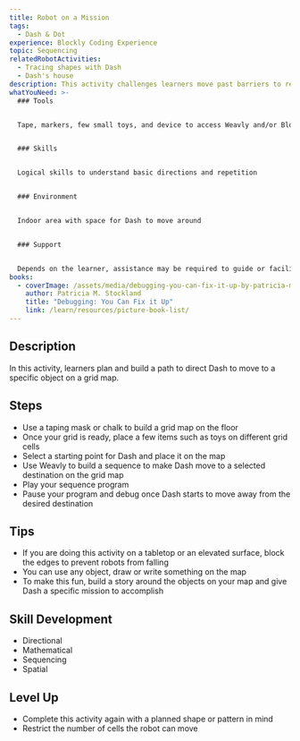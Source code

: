 ```yaml
---
title: Robot on a Mission
tags:
  - Dash & Dot
experience: Blockly Coding Experience
topic: Sequencing
relatedRobotActivities:
  - Tracing shapes with Dash
  - Dash's house
description: This activity challenges learners move past barriers to reach a destination.
whatYouNeed: >-
  ### Tools


  Tape, markers, few small toys, and device to access Weavly and/or Block.ly, Dash


  ### Skills


  Logical skills to understand basic directions and repetition


  ### Environment


  Indoor area with space for Dash to move around


  ### Support


  Depends on the learner, assistance may be required to guide or facilitate
books:
  - coverImage: /assets/media/debugging-you-can-fix-it-up-by-patricia-m.-stockland.jpg
    author: Patricia M. Stockland
    title: "Debugging: You Can Fix it Up"
    link: /learn/resources/picture-book-list/
---
```

## Description

In this activity, learners plan and build a path to direct Dash to move to a specific object on a grid map.

## Steps

* Use a taping mask or chalk to build a grid map on the floor
* Once your grid is ready, place a few items such as toys on different grid cells
* Select a starting point for Dash and place it on the map
* Use Weavly to build a sequence to make Dash move to a selected destination on the grid map
* Play your sequence program
* Pause your program and debug once Dash starts to move away from the desired destination

## Tips

* If you are doing this activity on a tabletop or an elevated surface, block the edges to prevent robots from falling
* You can use any object, draw or write something on the map
* To make this fun, build a story around the objects on your map and give Dash a specific mission to accomplish

## Skill Development

* Directional
* Mathematical
* Sequencing
* Spatial

## Level Up 

* Complete this activity again with a planned shape or pattern in mind
* Restrict the number of cells the robot can move